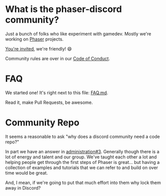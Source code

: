 # What is the phaser-discord community?

Just a bunch of folks who like experiment with gamedev. Mostly we're working
on [Phaser][ph] projects.

[You're invited][inv], we're friendly! :smile:

Community rules are over in our [Code of Conduct][coc].
# FAQ

We started one! It's right next to this file: [FAQ.md](./FAQ.md).

Read it, make Pull Requests, be awesome.

# Community Repo

It seems a reasonable to ask "why does a discord community need a code repo?"

In part we have an answer in [administration#3][iss-3]. Generally though there
is a lot of energy and talent and our group. We've taught each other a lot and
helping people get through the first steps of Phaser is great... but having
a  collection of examples and tutorials that we can refer to and build on over
time would be great.

And, I mean, if we're going to put that much effort into them why lock them
away in Discord?

[ph]: https://phaser.io
[inv]: https://discord.gg/phaser
[coc]: code-of-conduct.md
[iss-3]: https://github.com/phaser-discord/administration/issues/3
